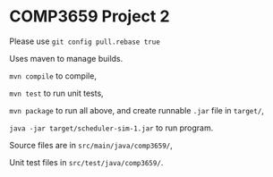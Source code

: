 # COMP3659 Project 2

Please use `git config pull.rebase true`

Uses maven to manage builds. 

`mvn compile` to compile,

`mvn test` to run unit tests,

`mvn package` to run all above, and create runnable `.jar` file in `target/`,

`java -jar target/scheduler-sim-1.jar` to run program.


Source files are in `src/main/java/comp3659/`,

Unit test files in `src/test/java/comp3659/`.
